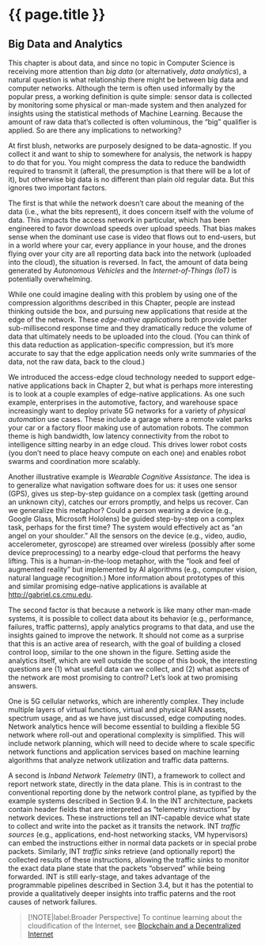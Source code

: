 # {{ page.title }}

## Big Data and Analytics

This chapter is about data, and since no topic in Computer Science is
receiving more attention than *big data* (or alternatively, *data
analytics*), a natural question is what relationship there might be
between big data and computer networks. Although the term is often
used informally by the popular press, a working definition is quite
simple: sensor data is collected by monitoring some physical or
man-made system and then analyzed for insights using the statistical
methods of Machine Learning. Because the amount of raw data that’s
collected is often voluminous, the “big” qualifier is applied. So are
there any implications to networking?

At first blush, networks are purposely designed to be data-agnostic.
If you collect it and want to ship to somewhere for analysis, the
network is happy to do that for you. You might compress the data to
reduce the bandwidth required to transmit it (afterall, the
presumption is that there will be a lot of it), but otherwise big data
is no different than plain old regular data. But this ignores two
important factors.

The first is that while the network doesn’t care about the meaning of
the data (i.e., what the bits represent), it does concern itself with
the volume of data. This impacts the access network in particular,
which has been engineered to favor download speeds over upload
speeds. That bias makes sense when the dominant use case is video that
flows out to end-users, but in a world where your car, every appliance
in your house, and the drones flying over your city are all reporting
data back into the network (uploaded into the cloud), the situation is
reversed. In fact, the amount of data being generated by *Autonomous
Vehicles* and the *Internet-of-Things (IoT)* is potentially
overwhelming.

While one could imagine dealing with this problem by using one of the
compression algorithms described in this Chapter, people are instead
thinking outside the box, and pursuing new applications that reside at
the edge of the network. These *edge-native applications* both provide
better sub-millisecond response time and they dramatically reduce the
volume of data that ultimately needs to be uploaded into the
cloud. (You can think of this data reduction as application-specific
compression, but it’s more accurate to say that the edge application
needs only write summaries of the data, not the raw data, back to the
cloud.)

We introduced the access-edge cloud technology needed to support
edge-native applications back in Chapter 2, but what is perhaps more
interesting is to look at a couple examples of edge-native
applications. As one such example, enterprises in the automotive,
factory, and warehouse space increasingly want to deploy private 5G
networks for a variety of *physical automation* use cases. These
include a garage where a remote valet parks your car or a factory
floor making use of automation robots. The common theme is high
bandwidth, low latency connectivity from the robot to intelligence
sitting nearby in an edge cloud. This drives lower robot costs (you
don’t need to place heavy compute on each one) and enables robot
swarms and coordination more scalably.

Another illustrative example is *Wearable Cognitive Assistance*. The
idea is to generalize what navigation software does for us: it uses
one sensor (GPS), gives us step-by-step guidance on a complex task
(getting around an unknown city), catches our errors promptly, and
helps us recover. Can we generalize this metaphor? Could a person
wearing a device (e.g., Google Glass, Microsoft Hololens) be guided
step-by-step on a complex task, perhaps for the first time?  The
system would effectively act as “an angel on your shoulder.” All the
sensors on the device (e.g., video, audio, accelerometer,  gyroscope)
are streamed over wireless (possibly after some device preprocessing)
to a nearby edge-cloud that performs the heavy lifting.  This is a
human-in-the-loop metaphor, with the “look and feel of augmented
reality” but implemented by AI algorithms (e.g., computer vision,
natural language recognition.) More information about prototypes of
this and similar promising edge-native applications is available at
http://gabriel.cs.cmu.edu.

The second factor is that because a network is like many other
man-made systems, it is possible to collect data about its behavior
(e.g., performance, failures, traffic patterns), apply analytics
programs to that data, and use the insights gained to improve the
network. It should not come as a surprise that this is an active area
of research, with the goal of building a closed control loop, similar
to the one shown in the figure. Setting aside the analytics itself,
which are well outside the scope of this book, the interesting
questions are (1) what useful data can we collect, and (2) what
aspects of the network are most promising to control? Let’s look at
two promising answers.

One is 5G cellular networks, which are inherently complex. They
include multiple layers of virtual functions, virtual and physical RAN
assets, spectrum usage, and as we have just discussed, edge computing
nodes. Network analytics hence will become essential to building a
flexible 5G network where roll-out and operational complexity is
simplified. This will include network planning, which will need to
decide where to scale specific network functions and application
services based on machine learning algorithms that analyze network
utilization and traffic data patterns.

A second is *Inband Network Telemetry* (INT), a framework to collect
and report network state, directly in the data plane. This is in
contrast to the conventional reporting done by the network control
plane, as typified by the example systems described in Section 9.4. In
the INT architecture, packets contain header fields that are
interpreted as “telemetry instructions” by network devices. These
instructions tell an INT-capable device what state to collect and
write into the packet as it transits the network. INT *traffic
sources* (e.g., applications, end-host networking stacks, VM
hypervisors) can embed the instructions either in normal data packets
or in special probe packets. Similarly, INT *traffic sinks* retrieve
(and optionally report) the collected results of these instructions,
allowing the traffic sinks to monitor the exact data plane state that
the packets “observed” while being forwarded. INT is still
early-stage, and takes advantage of the programmable pipelines
described in Section 3.4, but it has the potential to provide a
qualitatively deeper insights into traffic paterns and the root causes
of network failures.

> [!NOTE|label:Broader Perspective]
> To continue learning about the cloudification of the Internet, see
> [Blockchain and a Decentralized Internet](../security/trend.md)
